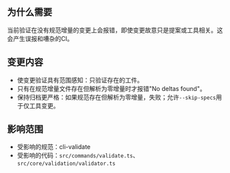 ## 为什么需要
当前验证在没有规范增量的变更上会报错，即使变更故意只是提案或工具相关。这会产生误报和嘈杂的CI。

## 变更内容
- 使变更验证具有范围感知：只验证存在的工件。
- 只有在规范增量文件存在但解析为零增量时才报错"No deltas found"。
- 保持归档更严格：如果规范存在但解析为零增量，失败；允许`--skip-specs`用于仅工具变更。

## 影响范围
- 受影响的规范：cli-validate
- 受影响的代码：`src/commands/validate.ts`、`src/core/validation/validator.ts`